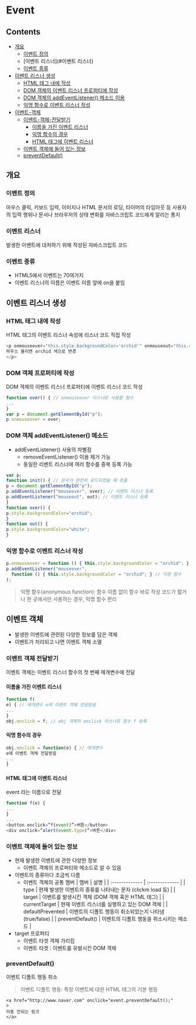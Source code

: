 Event
===

Contents
---
- [개요](#개요)
  - [이벤트 정의](#이벤트-정의)
  - [이벤트 리스너](#이벤트 리스너)
  - [이벤트 종류](#이벤트-종류)
- [이벤트 리스너 생성](#이벤트-리스너-생성)
  - [HTML 태그 내에 작성](#html-태그-내에-작성)
  - [DOM 객체의 이벤트 리스너 프로퍼티에 작성](#dom-객체-프로퍼티에-작성)
  - [DOM 객체의 addEventListener() 메소드 이용](#dom-객체-addeventlistener-메소드)
  - [익명 함수로 이벤트 리스너 작성](#익명-함수로-이벤트-리스너-작성)
- [이벤트-객체](#이벤트-객체)
  - [이벤트-객체-전달받기](#이벤트-객체-전달받기)
    - [이름을 가진 이벤트 리스너](#이름을-가진-이벤트-리스너)
    - [익명 함수의 경우](#익명-함수의-경우)
    - [HTML 태그에 이벤트 리스너](#html-태그에-이벤트-리스너)
  - [이벤트 객체에 들어 있는 정보](#이벤트-객체에-들어-있는-정보)
  - [preventDefault()](#preventDefault)


개요
---
### 이벤트 정의
마우스 클릭, 키보드 입력, 이미지나 HTML 문서의 로딩, 타이머의 타임아웃 등 사용자의 입력 행위나 문서나 브라우저의 상태 변화를 자바스크립트 코드에게 알리는 통지

### 이벤트 리스너
발생한 이벤트에 대처하기 위해 작성된 자바스크립트 코드

### 이벤트 종류
- HTML5에서 이벤트는 70여가지
- 이벤트 리스너의 이름은 이벤트 이름 앞에 on을 붙임

이벤트 리스너 생성
---
### HTML 태그 내에 작성
HTML 태그의 이벤트 리스너 속성에 리스너 코드 직접 작성
```js
<p onmouseover="this.style.backgroundColor='orchid'" onmouseout="this.style.backgroundColor='white'">
마우스 올리면 orchid 색으로 변경
</p>
```

### DOM 객체 프로퍼티에 작성
DOM 객체의 이벤트 리스너 프로퍼티에 이벤트 리스너 코드 작성

```js
function over() { // onmouseover 리스너로 사용할 함수
...
}
var p = document.getElementById("p");
p.onmouseover = over;
```

### DOM 객체 addEventListener() 메소드
- addEventListener() 사용의 차별점
  - removeEventListener() 이용 제거 가능
  - 동일한 리벤트 리스너에 여러 함수를 중복 등록 가능

```js
var p;
function init() { // 문서가 완전히 로드되었을 때 호출
p = document.getElementById("p");
p.addEventListener("mouseover", over); // 이벤트 리스너 등록
p.addEventListener("mouseout", out); // 이벤트 리스너 등록
}
function over() {
p.style.backgroundColor="orchid";
}
function out() {
p.style.backgroundColor="white";
}
```

### 익명 함수로 이벤트 리스너 작성
```js
p.onmouseover = function () { this.style.backgroundColor = "orchid"; }; // 익명 함수
p.addEventListener("mouseover",
  function () { this.style.backgroundColor = "orchid"; } // 익명 함수
);
```

> 익명 함수(anonymous function): 함수 이름 없이 함수 바로 작성
> 코드가 짧거나 한 곳에서만 사용하는 경우, 익명 함수 편리

이벤트 객체
---
- 발생한 이벤트에 관련된 다양한 정보를 담은 객체
- 이벤트가 처리되고 나면 이벤트 객체 소멸

### 이벤트 객체 전달받기
이벤트 객체는 이벤트 리스너 함수의 첫 번째 매개변수에 전달

#### 이름을 가진 이벤트 리스너
```js
function f(
e) { // 매개변수 e에 이벤트 객체 전달받음
...
}
obj.onclick = f; // obj 객체의 onclick 리스너로 함수 f 등록
```

#### 익명 함수의 경우
```js
obj.onclick = function(e) { // 매개변수
e에 이벤트 객체 전달받음
...
}
```

#### HTML 태그에 이벤트 리스너
event 라는 이름으로 전달
```js
function f(e) {
...
}
...
<button onclick=“f(event)”>버튼</button>
<div onclick=“alert(event.type)”>버튼</div>
```

### 이벤트 객체에 들어 있는 정보
- 현재 발생한 이벤트에 관한 다양한 정보
  - 이벤트 객체의 프로퍼티와 메소드로 알 수 있음
- 이벤트의 종류마다 조금씩 다름
  - 이벤트 객체의 공통 멤버
    | 멤버 | 설명     |
    | :------------- | :------------- |
    | type    | 현재 발생한 이벤트의 종류를 나타내는 문자 (clickm load 등) |
    | target | 이벤트를 발생시킨 객체 (DOM 객체 혹은 HTML 태그) |
    | currentTarget | 현재 이벤트 리스너를 실행하고 있는 DOM 객체 |
    | defaultPrevented | 이벤트의 디폴트 행동이 취소되었는지 나타냄(true/false) |
    | preventDefault() | 이벤트의 디폴트 행동을 취소시키는 메소드 |
- target 프로퍼티
  - 이벤트 타겟 객체 가리킴
  - 이벤트 타겟 : 이벤트를 유발시킨 DOM 객체

### preventDefault()
이벤트 디폴트 행동 취소
> 이벤트 디폴트 행동: 특정 이벤트에 대한 HTML 태그의 기본 행동

```html5
<a href="http://www.naver.com" onclick="event.preventDefault();"
>
이동 안되는 링크
</a>
```
